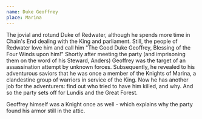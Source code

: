 ```yaml
---
name: Duke Geoffrey
place: Marina
---
```

The jovial and rotund Duke of Redwater, although he spends more time in Chain's End dealing with the King and parliament. Still, the people of Redwater love him and call him "The Good Duke Geoffrey, Blessing of the Four Winds upon him!" Shortly after meeting the party (and imprisoning them on the word of his Steward, Anders) Geoffrey was the target of an assassination attempt by unknown forces. Subsequently, he revealed to his adventurous saviors that he was once a member of the Knights of Marina, a clandestine group of warriors in service of the King. Now he has another job for the adventurers: find out who tried to have him killed, and why. And so the party sets off for Lundis and the Great Forest.

Geoffrey himself was a Knight once as well - which explains why the party found his armor still in the attic. 